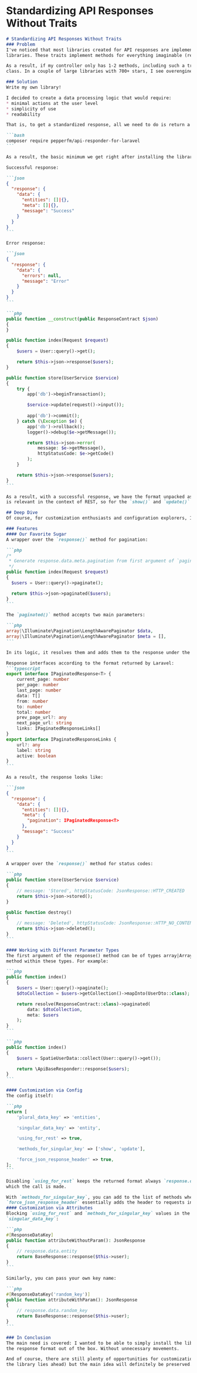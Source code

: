 # Standardizing API Responses Without Traits

````md
# Standardizing API Responses Without Traits
### Problem
I've noticed that most libraries created for API responses are implemented using traits, and the rest are large
libraries. These traits implement methods for everything imaginable (response, accepted, created, forbidden...).

As a result, if my controller only has 1-2 methods, including such a trait brings a lot of unnecessary clutter into the
class. In a couple of large libraries with 700+ stars, I see overengineering at the UX level (from my perspective as a user of the library).

### Solution
Write my own library!

I decided to create a data processing logic that would require:
* minimal actions at the user level
* simplicity of use
* readability

That is, to get a standardized response, all we need to do is return a response via the library object:

```bash
composer require pepperfm/api-responder-for-laravel
```

As a result, the basic minimum we get right after installing the library is:

Successful response:

```json
{
  "response": {
    "data": {
      "entities": []|{},
      "meta": []|{},
      "message": "Success"
    }
  }
}
```

Error response:

```json
{
  "response": {
    "data": {
      "errors": null,
      "message": "Error"
    }
  }
}
```

```php
public function __construct(public ResponseContract $json)
{
}

public function index(Request $request)
{
    $users = User::query()->get();

    return $this->json->response($users);
}

public function store(UserService $service)
{
    try {
        app('db')->beginTransaction();

        $service->update(request()->input());
        
        app('db')->commit();
    } catch (\Exception $e) {
        app('db')->rollback();
        logger()->debug($e->getMessage());

        return $this->json->error(
            message: $e->getMessage(),
            httpStatusCode: $e->getCode()
        );
    }

    return $this->json->response($users);
}
```

As a result, with a successful response, we have the format unpacked as: `response.data.entities`. By default, the format
is relevant in the context of REST, so for the `show()` and `update()` methods, the response will be in the format: `response.data.entity`.

## Deep Dive
Of course, for customization enthusiasts and configuration explorers, I also created a code sandbox to play around with.

### Features
#### Our Favorite Sugar
A wrapper over the `response()` method for pagination:

```php
/*
 * Generate response.data.meta.pagination from first argument of `paginated()` method
 */
public function index(Request $request)
{
  $users = User::query()->paginate();

  return $this->json->paginated($users);
}
```

The `paginated()` method accepts two main parameters:

```php
array|\Illuminate\Pagination\LengthAwarePaginator $data,
array|\Illuminate\Pagination\LengthAwarePaginator $meta = [],
```

In its logic, it resolves them and adds them to the response under the `meta` key — pagination key.

Response interfaces according to the format returned by Laravel:
```typescript
export interface IPaginatedResponse<T> {
    current_page: number
    per_page: number
    last_page: number
    data: T[]
    from: number
    to: number
    total: number
    prev_page_url?: any
    next_page_url: string
    links: IPaginatedResponseLinks[]
}
export interface IPaginatedResponseLinks {
    url?: any
    label: string
    active: boolean
}
```

As a result, the response looks like:

```json
{
  "response": {
    "data": {
      "entities": []|{},
      "meta": {
        "pagination": IPaginatedResponse<T>
      },
      "message": "Success"
    }
  }
}
```

A wrapper over the `response()` method for status codes:

```php
public function store(UserService $service)
{
    // message: 'Stored', httpStatusCode: JsonResponse::HTTP_CREATED
    return $this->json->stored();
}

public function destroy()
{
    // message: 'Deleted', httpStatusCode: JsonResponse::HTTP_NO_CONTENT
    return $this->json->deleted();
}
```

#### Working with Different Parameter Types
The first argument of the response() method can be of types array|Arrayable, so data can be mapped before passing to the
method within these types. For example:

```php
public function index()
{
    $users = User::query()->paginate();
    $dtoCollection = $users->getCollection()->mapInto(UserDto::class);

    return resolve(ResponseContract::class)->paginated(
        data: $dtoCollection,
        meta: $users
    );
}
```

```php
public function index()
{
    $users = SpatieUserData::collect(User::query()->get());

    return \ApiBaseResponder::response($users);
}
```

#### Customization via Config
The config itself:

```php
return [
    'plural_data_key' => 'entities',

    'singular_data_key' => 'entity',

    'using_for_rest' => true,

    'methods_for_singular_key' => ['show', 'update'],

    'force_json_response_header' => true,
];
```

Disabling `using_for_rest` keeps the returned format always `response.data.entities` (plural) regardless of the method from
which the call is made.

With `methods_for_singular_key`, you can add to the list of methods where the key will be returned in the singular.
`force_json_response_header` essentially adds the header to requests in the classic way: `$request->headers->set('Accept', 'application/json');`
#### Customization via Attributes
Blocking `using_for_rest` and `methods_for_singular_key` values in the config to set the response key according to
`singular_data_key`:

```php
#[ResponseDataKey]
public function attributeWithoutParam(): JsonResponse
{
    // response.data.entity
    return BaseResponse::response($this->user);
}
```

Similarly, you can pass your own key name:

```php
#[ResponseDataKey('random_key')]
public function attributeWithParam(): JsonResponse
{
    // response.data.random_key
    return BaseResponse::response($this->user);
}
```

### In Conclusion
The main need is covered: I wanted to be able to simply install the library and have a concise basis for standardizing
the response format out of the box. Without unnecessary movements.

And of course, there are still plenty of opportunities for customization and additional sugar, so further development of
the library lies ahead) but the main idea will definitely be preserved.
````

